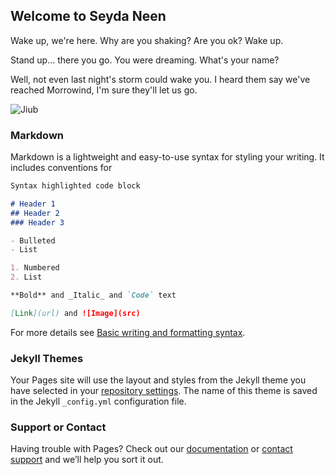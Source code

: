 ## Welcome to Seyda Neen

Wake up, we're here. Why are you shaking? Are you ok? Wake up.

Stand up... there you go. You were dreaming. What's your name?

Well, not even last night's storm could wake you. I heard them say we've reached Morrowind, I'm sure they'll let us go.

<img src="https://images.uesp.net/thumb/0/0d/MW-npc-Jiub.jpg/600px-MW-npc-Jiub.jpg" alt="Jiub" />

### Markdown

Markdown is a lightweight and easy-to-use syntax for styling your writing. It includes conventions for

```markdown
Syntax highlighted code block

# Header 1
## Header 2
### Header 3

- Bulleted
- List

1. Numbered
2. List

**Bold** and _Italic_ and `Code` text

[Link](url) and ![Image](src)
```

For more details see [Basic writing and formatting syntax](https://docs.github.com/en/github/writing-on-github/getting-started-with-writing-and-formatting-on-github/basic-writing-and-formatting-syntax).

### Jekyll Themes

Your Pages site will use the layout and styles from the Jekyll theme you have selected in your [repository settings](https://github.com/LummikN/Seyda-Neen/settings/pages). The name of this theme is saved in the Jekyll `_config.yml` configuration file.

### Support or Contact

Having trouble with Pages? Check out our [documentation](https://docs.github.com/categories/github-pages-basics/) or [contact support](https://support.github.com/contact) and we’ll help you sort it out.
